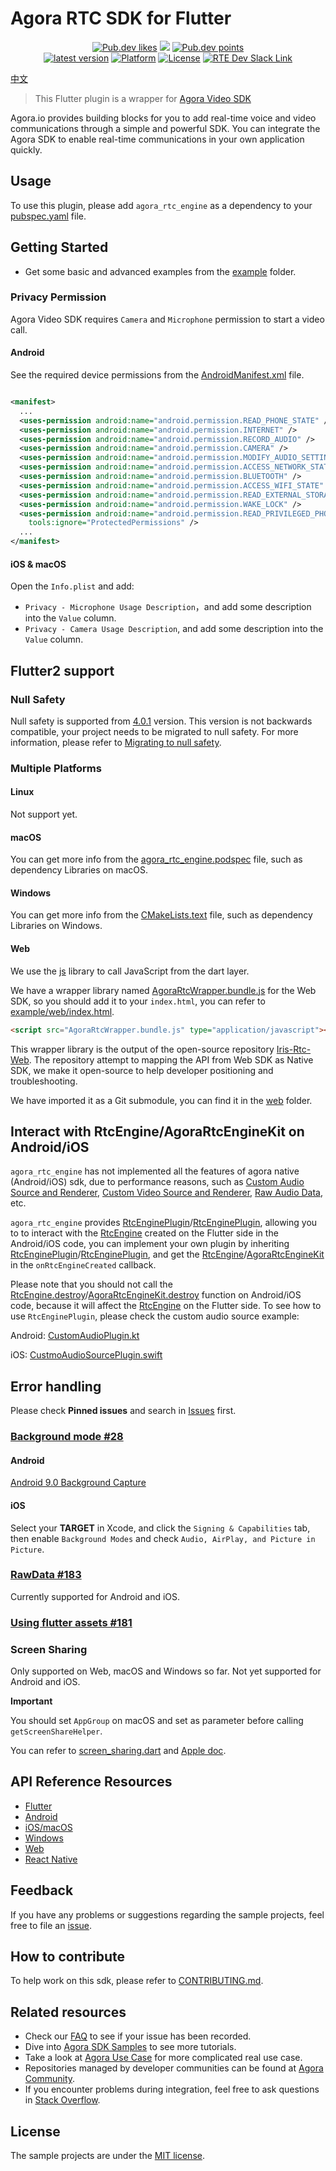 # Agora RTC SDK for Flutter

<p align="center">
    <a href="https://pub.dev/packages/agora_rtc_engine"><img src="https://badges.bar/agora_rtc_engine/likes" alt="Pub.dev likes"/></a>
    <a href="https://pub.dev/packages/agora_rtc_engine" alt="Pub.dev popularity"><img src="https://badges.bar/agora_rtc_engine/popularity"/></a>
    <a href="https://pub.dev/packages/agora_rtc_engine"><img src="https://badges.bar/agora_rtc_engine/pub%20points" alt="Pub.dev points"/></a><br/>
    <a href="https://pub.dev/packages/agora_rtc_engine"><img src="https://img.shields.io/pub/v/agora_rtc_engine.svg?include_prereleases" alt="latest version"/></a>
    <a href="https://pub.dev/packages/agora_rtc_engine"><img src="https://img.shields.io/badge/Platform-Android%20%7C%20iOS%20%7C%20macOS%20%7C%20Web%20%7C%20Windows-blue?logo=flutter" alt="Platform"/></a>
    <a href="./LICENSE"><img src="https://img.shields.io/github/license/agoraio-community/flutter-uikit?color=lightgray" alt="License"/></a>
    <a href="https://www.agora.io/en/join-slack/">
        <img src="https://img.shields.io/badge/slack-@RTE%20Dev-blue.svg?logo=slack" alt="RTE Dev Slack Link"/>
    </a>
</p>



[中文](README.zh.md)

> This Flutter plugin is a wrapper for [Agora Video SDK](https://docs.agora.io/en/Interactive%20Broadcast/product_live?platform=All%20Platforms)

Agora.io provides building blocks for you to add real-time voice and video communications through a simple and powerful SDK. You can integrate the Agora SDK to enable real-time communications in your own application quickly.

## Usage

To use this plugin, please add `agora_rtc_engine` as a dependency to
your [pubspec.yaml](https://flutter.dev/docs/development/packages-and-plugins/using-packages) file.

## Getting Started

* Get some basic and advanced examples from the [example](example/lib/examples) folder.

### Privacy Permission

Agora Video SDK requires `Camera` and `Microphone` permission to start a video call.

#### Android

See the required device permissions from
the [AndroidManifest.xml](android/src/main/AndroidManifest.xml) file.

```xml

<manifest>
  ...
  <uses-permission android:name="android.permission.READ_PHONE_STATE" />
  <uses-permission android:name="android.permission.INTERNET" />
  <uses-permission android:name="android.permission.RECORD_AUDIO" />
  <uses-permission android:name="android.permission.CAMERA" />
  <uses-permission android:name="android.permission.MODIFY_AUDIO_SETTINGS" />
  <uses-permission android:name="android.permission.ACCESS_NETWORK_STATE" />
  <uses-permission android:name="android.permission.BLUETOOTH" />
  <uses-permission android:name="android.permission.ACCESS_WIFI_STATE" />
  <uses-permission android:name="android.permission.READ_EXTERNAL_STORAGE" />
  <uses-permission android:name="android.permission.WAKE_LOCK" />
  <uses-permission android:name="android.permission.READ_PRIVILEGED_PHONE_STATE"
    tools:ignore="ProtectedPermissions" />
  ...
</manifest>
```

#### iOS & macOS

Open the `Info.plist` and add:

- `Privacy - Microphone Usage Description`，and add some description into the `Value` column.
- `Privacy - Camera Usage Description`, and add some description into the `Value` column.

## Flutter2 support

### Null Safety

Null safety is supported from [4.0.1](https://pub.dev/packages/agora_rtc_engine/versions/4.0.1) version. This version is not backwards compatible, your project needs to be migrated to null safety. For more information, please refer to [Migrating to null safety](https://dart.dev/null-safety/migration-guide).

### Multiple Platforms

#### Linux

Not support yet.

#### macOS

You can get more info from the [agora_rtc_engine.podspec](macos/agora_rtc_engine.podspec) file, such as dependency Libraries on macOS.

#### Windows

You can get more info from the [CMakeLists.text](windows/CMakeLists.txt) file, such as dependency Libraries on Windows.

#### Web

We use the [js](https://pub.dev/packages/js) library to call JavaScript from the dart layer.

We have a wrapper library named [AgoraRtcWrapper.bundle.js](example/web/AgoraRtcWrapper.bundle.js) for the Web SDK, so you should add it to your `index.html`, you can refer to [example/web/index.html](example/web/index.html).

```html
<script src="AgoraRtcWrapper.bundle.js" type="application/javascript"></script>
```

This wrapper library is the output of the open-source repository [Iris-Rtc-Web](https://github.com/AgoraIO-Community/Iris-Rtc-Web). The repository attempt to mapping the API from Web SDK as Native SDK, we make it open-source to help developer positioning and troubleshooting.

We have imported it as a Git submodule, you can find it in the [web](web) folder.

## Interact with RtcEngine/AgoraRtcEngineKit on Android/iOS

`agora_rtc_engine` has not implemented all the features of agora native (Android/iOS) sdk, due to performance reasons, such
as [Custom Audio Source and Renderer](https://docs.agora.io/en/Video/custom_audio_android?platform=Android), [Custom Video Source and Renderer](https://docs.agora.io/en/Video/custom_video_android?platform=Android), [Raw Audio Data](https://docs.agora.io/en/Video/raw_data_audio_android?platform=Android), etc.

`agora_rtc_engine` provides [RtcEnginePlugin](https://github.com/AgoraIO/Agora-Flutter-SDK/blob/master/android/src/main/java/io/agora/rtc/base/RtcEnginePlugin.kt)/[RtcEnginePlugin](https://github.com/AgoraIO/Agora-Flutter-SDK/blob/master/ios/Classes/Base/RtcEnginePlugin.h), allowing you to to interact with the [RtcEngine](https://github.com/AgoraIO/Agora-Flutter-SDK/blob/master/lib/src/rtc_engine.dart) created on the Flutter side in the Android/iOS code, you can implement your own plugin by inheriting [RtcEnginePlugin](https://github.com/AgoraIO/Agora-Flutter-SDK/blob/master/android/src/main/java/io/agora/rtc/base/RtcEnginePlugin.kt)/[RtcEnginePlugin](https://github.com/AgoraIO/Agora-Flutter-SDK/blob/master/ios/Classes/Base/RtcEnginePlugin.h), and get the [RtcEngine](https://docs.agora.io/en/Video/API%20Reference/java/classio_1_1agora_1_1rtc_1_1_rtc_engine.html)/[AgoraRtcEngineKit](https://docs.agora.io/en/Video/API%20Reference/oc/Classes/AgoraRtcEngineKit.html) in the `onRtcEngineCreated` callback.

Please note that you should not call the [RtcEngine.destroy](https://docs.agora.io/en/Video/API%20Reference/java/classio_1_1agora_1_1rtc_1_1_rtc_engine.html#afb808cdc9025a77af7dd2bce98311bfe)/[AgoraRtcEngineKit.destroy](https://docs.agora.io/en/Video/API%20Reference/oc/Classes/AgoraRtcEngineKit.html#//api/name/destroy) function on Android/iOS code, because it will affect the [RtcEngine](https://github.com/AgoraIO/Agora-Flutter-SDK/blob/master/lib/src/rtc_engine.dart) on the Flutter side. To see how to use `RtcEnginePlugin`, please check the custom audio source example:

Android: [CustomAudioPlugin.kt](https://github.com/AgoraIO/Agora-Flutter-SDK/blob/master/example/android/app/src/main/kotlin/io/agora/agora_rtc_engine_example/custom_audio_source/CustomAudioPlugin.kt)

iOS: [CustmoAudioSourcePlugin.swift](https://github.com/AgoraIO/Agora-Flutter-SDK/blob/master/example/ios/Runner/CustomAudioSource/CustmoAudioSourcePlugin.swift)

## Error handling

Please check **Pinned issues** and search in [Issues](https://github.com/AgoraIO/Agora-Flutter-SDK/issues) first.

### [Background mode #28](https://github.com/AgoraIO/Agora-Flutter-SDK/issues/28)

#### Android

[Android 9.0 Background Capture](https://docs.agora.io/en/Interactive%20Broadcast/faq/android_background?platform=Android)

#### iOS

Select your **TARGET** in Xcode, and click the `Signing & Capabilities` tab, then enable `Background Modes` and check `Audio, AirPlay, and Picture in Picture`.

### [RawData #183](https://github.com/AgoraIO/Agora-Flutter-SDK/issues/183)

Currently supported for Android and iOS.

### [Using flutter assets #181](https://github.com/AgoraIO/Agora-Flutter-SDK/issues/181)

### Screen Sharing

Only supported on Web, macOS and Windows so far. Not yet supported for Android and iOS.

**Important**

You should set `AppGroup` on macOS and set as parameter before calling `getScreenShareHelper`.

You can refer to [screen_sharing.dart](example/lib/examples/advanced/screen_sharing/screen_sharing.dart) and [Apple doc](https://developer.apple.com/library/archive/documentation/Security/Conceptual/AppSandboxDesignGuide/AppSandboxInDepth/AppSandboxInDepth.html#//apple_ref/doc/uid/TP40011183-CH3-SW21).

## API Reference Resources

* [Flutter](https://docs.agora.io/en/Video/API%20Reference/flutter/index.html)
* [Android](https://docs.agora.io/en/Video/API%20Reference/java/index.html)
* [iOS/macOS](https://docs.agora.io/en/Video/API%20Reference/oc/docs/headers/Agora-Objective-C-API-Overview.html)
* [Windows](https://docs.agora.io/en/Video/API%20Reference/cpp/index.html)
* [Web](https://docs.agora.io/en/Video/API%20Reference/web_ng/index.html)
* [React Native](https://docs.agora.io/en/Video/API%20Reference/react_native/index.html)

## Feedback

If you have any problems or suggestions regarding the sample projects, feel free to file an [issue](https://github.com/AgoraIO/Agora-Flutter-SDK/issues).

## How to contribute

To help work on this sdk, please refer to [CONTRIBUTING.md](https://github.com/AgoraIO/Flutter-SDK/blob/master/CONTRIBUTING.md).

## Related resources

- Check our [FAQ](https://docs.agora.io/en/faq) to see if your issue has been recorded.
- Dive into [Agora SDK Samples](https://github.com/AgoraIO) to see more tutorials.
- Take a look at [Agora Use Case](https://github.com/AgoraIO-usecase) for more complicated real use case.
- Repositories managed by developer communities can be found at [Agora Community](https://github.com/AgoraIO-Community).
- If you encounter problems during integration, feel free to ask questions in [Stack Overflow](https://stackoverflow.com/questions/tagged/agora.io).

## License

The sample projects are under the [MIT license](https://github.com/AgoraIO/Flutter-SDK/blob/master/LICENSE).
